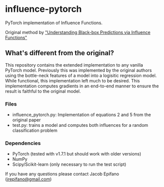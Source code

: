 # influence-pytorch
PyTorch implementation of Influence Functions.

Original method by ["Understanding Black-box Predictions via Influence Functions"](https://github.com/kohpangwei/influence-release)

## What's different from the original?
This repository contains the extended implementation to any vanilla PyTorch model.
Previously this was implemented by the original authors using the bottle-neck features
of a model into a logisitic regression model. While functional, this implementation left much to be
desired. This implementation computes gradients in an end-to-end manner to ensure the result 
is faithful to the original model.

### Files
- influence_pytorch.py: Implementation of equations 2 and 5 from the original paper
- test.py: trains a model and computes both influences for a random classification problem

### Dependencies
- PyTorch (tested with v1.7.1 but should work with older versions)
- NumPy
- Scipy/Scikit-learn (only necessary to run the test script)



If you have any questions please contact Jacob Epifano ([jrepifano@gmail.com](jrepifano@gmail.com))
